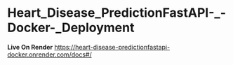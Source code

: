 # Heart_Disease_PredictionFastAPI-_-Docker-_Deployment

**Live On Render** https://heart-disease-predictionfastapi-docker.onrender.com/docs#/